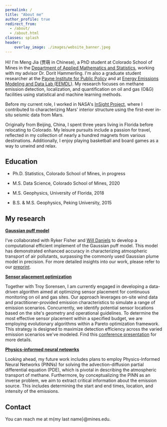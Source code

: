 ```yaml
---
permalink: /
title: "About me"
author_profile: true
redirect_from: 
  - /about/
  - /about.html
classes: splash
header:
    overlay_image: ./images/website_banner.jpeg
---
```


Hi! I'm Meng Jia (贾萌 in Chinese), a PhD student at Colorado School of Mines in the [Department of Applied Mathematics and Statistics](https://ams.mines.edu), working with my advisor Dr. Dorit Hammerling. I'm also a graduate student researcher at the [Payne Institute for Public Policy](https://payneinstitute.mines.edu) and at [Energy Emissions Modeling and Data Lab (EEMDL)](https://www.eemdl.utexas.edu). My research focuses on methane emission detection, localization, and quantification on oil and gas (O&G) facilities using statistical and machine learning methods.

Before my current role, I worked in NASA's [InSight Project](https://mars.nasa.gov/insight/mission/overview/), where I contributed to characterizing Mars' interior structure using the first-ever in-situ seismic data from Mars.

Originally from Beijing, China, I spent three years living in Florida before relocating to Colorado. My leisure pursuits include a passion for travel, reflected in my collection of nearly a hundred magnets from various destinations. Additionally, I enjoy playing basketball and board games as a way to unwind and relax.



Education
------
* Ph.D. Statistics, Colorado School of Mines, in progress

* M.S. Data Science, Colorado School of Mines, 2020

* M.S. Geophysics, University of Florida, 2018

* B.S. & M.S. Geophysics, Peking University, 2015


My research
------
**<ins>Gaussian puff model</ins>**

I’ve collaborated with Ryker Fisher and [Will Daniels](https://wsdaniels.github.io) to develop a computational efficient implement	of the Gaussian puff model. This model has demonstrated enhanced accuracy in characterizing atmospheric transport of air pollutants, surpassing the commonly used Gaussian plume model in precision. For more detailed insights into our work, please refer to our [preprint](https://chemrxiv.org/engage/chemrxiv/article-details/6451848107c3f029371ca07f).

**<ins>Sensor placement optimization</ins>**

Together with Troy Sorensen, I am currently engaged in developing a data-driven algorithm aimed at optimizing sensor placement for continuous monitoring on oil and gas sites. Our approach leverages on-site wind data and practitioner-provided emission characteristics to simulate a range of emission scenarios. Concurrently, we identify potential sensor locations based on the site's geometry and operational guidelines. To determine the most effective sensor placement within a specified budget, we are employing evolutionary algorithms within a Pareto optimization framework. This strategy is designed to maximize detection efficiency across the varied emission scenarios we've modeled. Find this [conference presentation](files/paper1.pdf)
for more details.

**<ins>Physics-informed neural netowrks</ins>**

Looking ahead, my future work includes plans to employ Physics-Informed Neural Networks (PINNs) for solving the advection-diffusion partial differential equation (PDE), which is pivotal in describing the atmospheric transport of methane. Furthermore, by conceptualizing the PINN as an inverse problem, we aim to extract critical information about the emission source. This includes determining the start and end times, location, and intensity of the emissions.

Contact
------
You can reach me at m\{my last name\}@mines.edu. 
